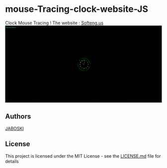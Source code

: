# mouse-Tracing-clock-website-JS 
Clock Mouse Tracing !
The website : [Softeng.us](https://softeng.us)
![Screenshot](https://raw.githubusercontent.com/Softeng-us/mouse-Tracing-clock-website-JS/main/Screenshot%202021-02-04%20095245.png)


## Authors 
[JABOSKI](https://github.com/abdelrahman-montasser)


## License

This project is licensed under the MIT License - see the [LICENSE.md](LICENSE.md) file for details
